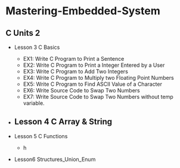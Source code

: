 # Mastering-Embedded-System

## C Units 2
-  Lesson 3 C Basics
      -  EX1: Write C Program to Print a Sentence
      -  EX2: Write C Program to Print a Integer Entered by a User
      -  EX3: Write C Program to Add Two Integers
      -  EX4: Write C Program to Multiply two Floating Point Numbers
      -  EX5: Write C Program to Find ASCII Value of a Character
      -  EX6: Write Source Code to Swap Two Numbers
      -  EX7: Write Source Code to Swap Two Numbers without temp variable.
  
  -  Lesson 4 C Array & String
      -
  -  Lesson 5 C Functions
      -  h
  -  Lesson6 Structures_Union_Enum
